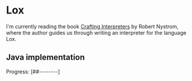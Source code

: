 # Lox
I'm currently reading the book [Crafting Interpreters](https://craftinginterpreters.com/) by Robert Nystrom, where the author guides us through writing an interpreter for the language Lox.

## Java implementation  
Progress: [##--------]
